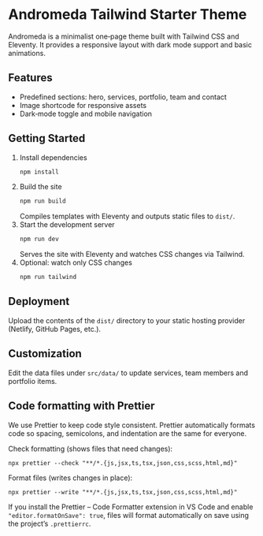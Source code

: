 # Andromeda Tailwind Starter Theme

Andromeda is a minimalist one‑page theme built with Tailwind CSS and Eleventy. It provides a responsive layout with dark mode support and basic animations.

## Features

- Predefined sections: hero, services, portfolio, team and contact
- Image shortcode for responsive assets
- Dark‑mode toggle and mobile navigation

## Getting Started

1. Install dependencies
    ```bash
    npm install
    ```
2. Build the site
    ```bash
    npm run build
    ```
    Compiles templates with Eleventy and outputs static files to `dist/`.
3. Start the development server
    ```bash
    npm run dev
    ```
    Serves the site with Eleventy and watches CSS changes via Tailwind.
4. Optional: watch only CSS changes
    ```bash
    npm run tailwind
    ```

## Deployment

Upload the contents of the `dist/` directory to your static hosting provider (Netlify, GitHub Pages, etc.).

## Customization

Edit the data files under `src/data/` to update services, team members and portfolio items.

## Code formatting with Prettier

We use Prettier to keep code style consistent. Prettier automatically formats code so spacing, semicolons, and indentation are the same for everyone.

Check formatting (shows files that need changes):

```
npx prettier --check "**/*.{js,jsx,ts,tsx,json,css,scss,html,md}"
```

Format files (writes changes in place):

```
npx prettier --write "**/*.{js,jsx,ts,tsx,json,css,scss,html,md}"
```

If you install the Prettier – Code Formatter extension in VS Code and enable `"editor.formatOnSave": true`, files will format automatically on save using the project’s `.prettierrc`.
